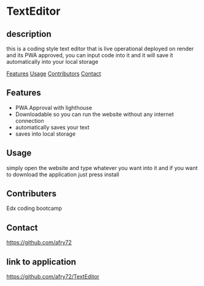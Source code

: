 # TextEditor
## description
this is a coding style text editor that is live operational deployed on render and its PWA approved, you can input code into it and it will save it automatically into your local storage

[Features](#features)
[Usage](#usage)
[Contributors](#contributors)
[Contact](#contact)

## Features
- PWA Approval with lighthouse
- Downloadable so you can run the website without any internet connection
- automatically saves your text 
- saves into local storage 

## Usage
simply open the website and type whatever you want into it and if you want to download the application just press install 

## Contributers
Edx coding bootcamp

## Contact
https://github.com/afry72

## link to application
https://github.com/afry72/TextEditor